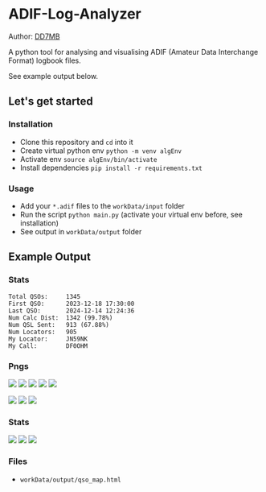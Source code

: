 # ADIF-Log-Analyzer

Author: [DD7MB](https://dd7mb.de)

A python tool for analysing and visualising ADIF (Amateur Data Interchange Format) logbook files.

See example output below.

## Let's get started

### Installation

- Clone this repository and `cd` into it
- Create virtual python env `python -m venv algEnv`
- Activate env `source algEnv/bin/activate`
- Install dependencies `pip install -r requirements.txt`

### Usage

- Add your `*.adif` files to the `workData/input` folder
- Run the script `python main.py` (activate your virtual env before, see installation)
- See output in `workData/output` folder

## Example Output

### Stats

```
Total QSOs:		1345
First QSO:		2023-12-18 17:30:00
Last QSO:		2024-12-14 12:24:36
Num Calc Dist:	1342 (99.78%)
Num QSL Sent:	913 (67.88%)
Num Locators:	905
My Locator:		JN59NK
My Call:		DF0OHM
```

### Pngs

![](workData/output/qso_map.png)
![](workData/output/qso_modes.png)
![](workData/output/qso_sub_modes.png)
![](workData/output/qso_bands.png)
![](workData/output/qso_distance.png)

![](workData/output/qso_per_date.png)
![](workData/output/qso_per_day_of_week.png)
![](workData/output/qso_per_hour_of_day.png)

### Stats

![](workData/output/stats_top_stations.png)
![](workData/output/stats_top_locators.png)
![](workData/output/stats_top_countries.png)

### Files

- `workData/output/qso_map.html`